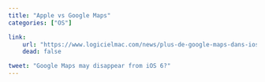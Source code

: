 ```yaml
---
title: "Apple vs Google Maps"
categories: ["OS"]

link:
    url: "https://www.logicielmac.com/news/plus-de-google-maps-dans-ios-6-8018.html"
    dead: false

tweet: "Google Maps may disappear from iOS 6?"
---
```

